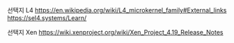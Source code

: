 
선택지 L4
https://en.wikipedia.org/wiki/L4_microkernel_family#External_links
https://sel4.systems/Learn/

선택지 Xen
https://wiki.xenproject.org/wiki/Xen_Project_4.19_Release_Notes
